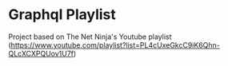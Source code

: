 # Graphql Playlist

Project based on The Net Ninja's Youtube playlist (https://www.youtube.com/playlist?list=PL4cUxeGkcC9iK6Qhn-QLcXCXPQUov1U7f)
